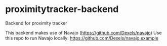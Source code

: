 # proximitytracker-backend
Backend for proximity tracker

This backend makes use of Navajo (https://github.com/Dexels/navajo)
Use this repo to run Navajo locally:
https://github.com/Dexels/navajo.example


